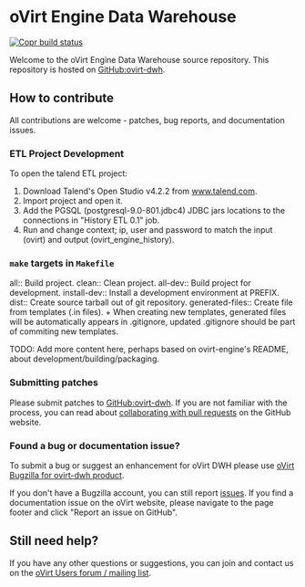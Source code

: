 # oVirt Engine Data Warehouse
[![Copr build status](https://copr.fedorainfracloud.org/coprs/ovirt/ovirt-master-snapshot/package/ovirt-engine-dwh/status_image/last_build.png)](https://copr.fedorainfracloud.org/coprs/ovirt/ovirt-master-snapshot/package/ovirt-engine-dwh/)

Welcome to the oVirt Engine Data Warehouse source repository. This repository is hosted on [GitHub:ovirt-dwh](https://github.com/oVirt/ovirt-dwh).

## How to contribute

All contributions are welcome - patches, bug reports, and documentation issues.

### ETL Project Development

To open the talend ETL project:
1. Download Talend's Open Studio v4.2.2 from www.talend.com.
2. Import project and open it.
3. Add the PGSQL (postgresql-9.0-801.jdbc4) JDBC jars locations to the connections in "History ETL 0.1" job.
4. Run and change context; ip, user and password to match the input (ovirt) and output (ovirt_engine_history).

### `make` targets in `Makefile`

all:: Build project.
clean:: Clean project.
all-dev:: Build project for development.
install-dev:: Install a development environment at PREFIX.
dist:: Create source tarball out of git repository.
generated-files:: Create file from templates (.in files).
+
  When creating new templates, generated files will be automatically appears in .gitignore, updated .gitignore should be part of commiting new templates.

TODO: Add more content here, perhaps based on ovirt-engine's README, about development/building/packaging.

### Submitting patches

Please submit patches to [GitHub:ovirt-dwh](https://github.com/oVirt/ovirt-dwh). If you are not familiar with the process, you can read about [collaborating with pull requests](https://docs.github.com/en/pull-requests/collaborating-with-pull-requests/proposing-changes-to-your-work-with-pull-requests) on the GitHub website.

### Found a bug or documentation issue?

To submit a bug or suggest an enhancement for oVirt DWH please use [oVirt Bugzilla for ovirt-dwh product](https://bugzilla.redhat.com/enter_bug.cgi?product=ovirt-engine-dwh).

If you don't have a Bugzilla account, you can still report [issues](https://github.com/oVirt/ovirt-dwh/issues). If you find a documentation issue on the oVirt website, please navigate to the page footer and click "Report an issue on GitHub".

## Still need help?

If you have any other questions or suggestions, you can join and contact us on the [oVirt Users forum / mailing list](https://lists.ovirt.org/admin/lists/users.ovirt.org/).

